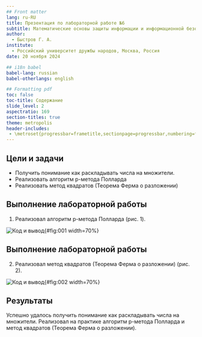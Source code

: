 ```yaml
---
## Front matter
lang: ru-RU
title: Презентация по лабораторной работе №6
subtitle: Математические основы защиты информации и информационной безопасности
author:
  - Быстров Г. А.
institute:
  - Российский университет дружбы народов, Москва, Россия
date: 20 ноября 2024

## i18n babel
babel-lang: russian
babel-otherlangs: english

## Formatting pdf
toc: false
toc-title: Содержание
slide_level: 2
aspectratio: 169
section-titles: true
theme: metropolis
header-includes:
 - \metroset{progressbar=frametitle,sectionpage=progressbar,numbering=fraction}
---
```


## Цели и задачи

- Получить понимание как раскладывать числа на множители.
- Реализовать алгоритм p-метода Полларда
- Реализовать метод квадратов (Теорема Ферма о разложении)

## Выполнение лабораторной работы

1. Реализовал алгоритм p-метода Полларда (рис. 1).

![Код и вывод](image/1.png){#fig:001 width=70%}

## Выполнение лабораторной работы

2. Реализовал метод квадратов (Теорема Ферма о разложении) (рис. 2).

![Код и вывод](image/2.png){#fig:002 width=70%}

## Результаты

Успешно удалось получить понимание как раскладывать числа на множители. Реализовал на практике алгоритм p-метода Полларда и метод квадратов (Теорема Ферма о разложении).
